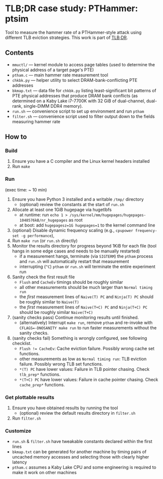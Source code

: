# TLB;DR case study: PTHammer: ptsim

Tool to measure the hammer rate of a PTHammer-style attack using different TLB eviction strategies.
This work is part of [TLB;DR](https://vusec.net/projects/tlbdr).

## Contents
- `mmuctl/` — kernel module to access page tables (used to determine the physical address of a target page's PTE)
- `ptham.c` — main hammer rate measurement tool
- `chkbk.py` — helper utility to select DRAM-bank-conflicting PTE addresses
- `bkmap.txt` — data file for `chkbk.py` listing least-significant bit patterns of PTE physical addresses that produce DRAM bank conflicts (as determined on a Kaby Lake i7-7700K with 32 GiB of dual-channel, dual-rank, single-DIMM DDR4 memory).
- `run.sh` — convenience script to set up environment and run `ptham`
- `filter.sh` — convenience script used to filter output down to the fields measuring hammer rate

## How to
### Build
1. Ensure you have a C compiler and the Linux kernel headers installed
1. Run `make`

### Run
(exec time: ~ 10 min)
1. Ensure you have Python 3 installed and a writable `/tmp/` directory
	- (optional) review the constants at the start of `run.sh`
1. Allocate at least one 1GiB hugepage via hugetlbfs
	- at runtime: run `echo 1 > /sys/kernel/mm/hugepages/hugepages-1048576kB/nr_hugepages` as root
	- at boot: add `hugepagesz=1G hugepages=1` to the kernel command line
1. (optional) Disable dynamic frequency scaling (e.g., `cpupower frequency-set -g performance`),
1. Run `make run` (or `run.sh` directly)
1. Monitor the results directory for progress beyond 1KiB for each file (tool hangs in some edge cases and needs to be manually restarted)
	- if a measurement hangs, terminate (via `SIGTERM`) the `ptham` process and `run.sh` will automatically restart that measurement
	- interrupting (`^C`) `ptham` or `run.sh` will terminate the entire experiment run
1. Sanity check the first result file
	- `Flush` and `CacheEv` timings should be roughly similar
	- all other measurements should be much larger than `Normal timing run`
	- the *first* measurement lines of `Naive(T) PC` and `Ninja(T) PC` should be roughly similar to `Naive(T)`
	- the *first* measurement lines of `Naive(T+C) PC` and `Ninja(T+C) PC` should be roughly similar `Naive(T+C)`
1. (sanity checks pass) Continue monitoring results until finished.
	- (alternatively) Interrupt `make run`, remove `ptham` and re-invoke with `CFLAGS=-DNOSANITY make run` to run faster measurements without the sanity checks.
1. (sanity checks fail) Something is wrongly configured, see following checklist.
	- `Flush != CacheEv`: Cache eviction failure. Possibly wrong cache set functions.
	- other measurements as low as `Normal timing run`: TLB eviction failure. Possibly wrong TLB set functions.
	- `*(T) PC` have lower values: Failure in TLB pointer chasing. Check `tlb_prep*` functions.
	- `*(T+C) PC` have lower values: Failure in cache pointer chasing. Check `cache_prep*` functions.


### Get plottable results
1. Ensure you have obtained results by running the tool
	- (optional) review the default results directory in `filter.sh`
1. Run `filter.sh`

### Customize
- `run.sh` & `filter.sh` have tweakable constants declared within the first lines
- `bkmap.txt` can be generated for another machine by timing pairs of uncached memory accesses and selecting those with clearly higher latency
- `ptham.c` assumes a Kaby Lake CPU and some engineering is required to make it work on other machines
